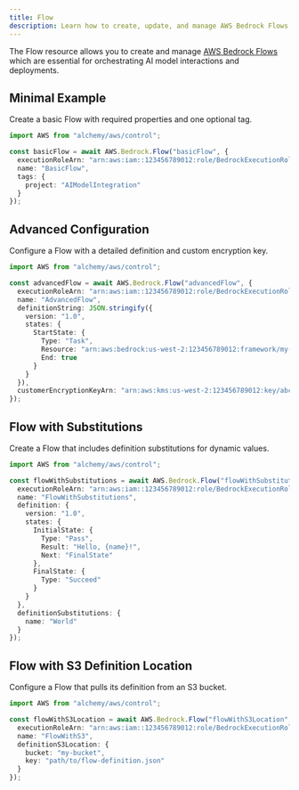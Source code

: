 ```yaml
---
title: Flow
description: Learn how to create, update, and manage AWS Bedrock Flows using Alchemy Cloud Control.
---
```



The Flow resource allows you to create and manage [AWS Bedrock Flows](https://docs.aws.amazon.com/bedrock/latest/userguide/) which are essential for orchestrating AI model interactions and deployments.

## Minimal Example

Create a basic Flow with required properties and one optional tag.

```ts
import AWS from "alchemy/aws/control";

const basicFlow = await AWS.Bedrock.Flow("basicFlow", {
  executionRoleArn: "arn:aws:iam::123456789012:role/BedrockExecutionRole",
  name: "BasicFlow",
  tags: {
    project: "AIModelIntegration"
  }
});
```

## Advanced Configuration

Configure a Flow with a detailed definition and custom encryption key.

```ts
import AWS from "alchemy/aws/control";

const advancedFlow = await AWS.Bedrock.Flow("advancedFlow", {
  executionRoleArn: "arn:aws:iam::123456789012:role/BedrockExecutionRole",
  name: "AdvancedFlow",
  definitionString: JSON.stringify({
    version: "1.0",
    states: {
      StartState: {
        Type: "Task",
        Resource: "arn:aws:bedrock:us-west-2:123456789012:framework/my-framework",
        End: true
      }
    }
  }),
  customerEncryptionKeyArn: "arn:aws:kms:us-west-2:123456789012:key/abcdefgh-ijkl-mnop-qrst-uvwxyz123456"
});
```

## Flow with Substitutions

Create a Flow that includes definition substitutions for dynamic values.

```ts
import AWS from "alchemy/aws/control";

const flowWithSubstitutions = await AWS.Bedrock.Flow("flowWithSubstitutions", {
  executionRoleArn: "arn:aws:iam::123456789012:role/BedrockExecutionRole",
  name: "FlowWithSubstitutions",
  definition: {
    version: "1.0",
    states: {
      InitialState: {
        Type: "Pass",
        Result: "Hello, {name}!",
        Next: "FinalState"
      },
      FinalState: {
        Type: "Succeed"
      }
    }
  },
  definitionSubstitutions: {
    name: "World"
  }
});
```

## Flow with S3 Definition Location

Configure a Flow that pulls its definition from an S3 bucket.

```ts
import AWS from "alchemy/aws/control";

const flowWithS3Location = await AWS.Bedrock.Flow("flowWithS3Location", {
  executionRoleArn: "arn:aws:iam::123456789012:role/BedrockExecutionRole",
  name: "FlowWithS3",
  definitionS3Location: {
    bucket: "my-bucket",
    key: "path/to/flow-definition.json"
  }
});
```
